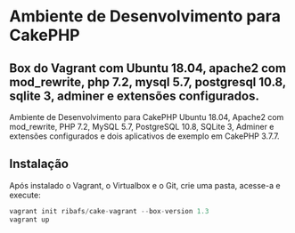 # Ambiente de Desenvolvimento para CakePHP
## Box do Vagrant com Ubuntu 18.04, apache2 com mod_rewrite, php 7.2, mysql 5.7, postgresql 10.8, sqlite 3, adminer e extensões configurados.

Ambiente de Desenvolvimento para CakePHP Ubuntu 18.04, Apache2 com mod_rewrite, PHP 7.2, MySQL 5.7, PostgreSQL 10.8, SQLite 3, Adminer e extensões configurados e dois aplicativos de exemplo em CakePHP 3.7.7.

## Instalação

Após instalado o Vagrant, o Virtualbox e o Git, crie uma pasta, acesse-a e execute:
```php
vagrant init ribafs/cake-vagrant --box-version 1.3
vagrant up
```
